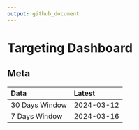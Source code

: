 ```yaml
---
output: github_document
---
```


# Targeting Dashboard



## Meta


|Data           |Latest     |
|:--------------|:----------|
|30 Days Window |2024-03-12 |
|7 Days Window  |2024-03-16 |
